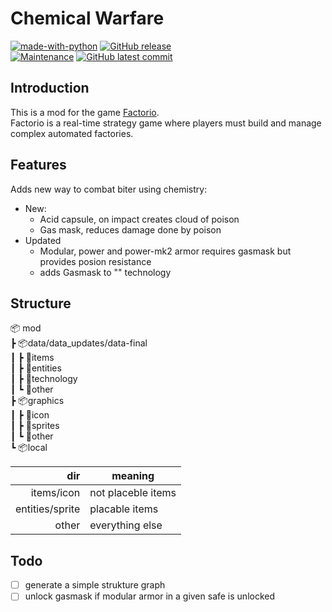 # Chemical Warfare
[![made-with-python](https://img.shields.io/badge/Made%20with-Lua-13008F.svg)](https://www.lua.org/)
 [![GitHub release](https://img.shields.io/github/release/Redart15/chemical-warfare)](https://GitHub.com/Redart15/chemical-warfare/releases/)\
[![Maintenance](https://img.shields.io/badge/Maintained%3F-yes-green.svg)](https://GitHub.com/Redart15/chemical-warfare/graphs/commit-activity)
[![GitHub latest commit](https://badgen.net/github/last-commit/Redart15/chemical-warfare)](https://GitHub.com/Redart15/chemical-warfare/commit/)

## Introduction
This is a mod for the game [Factorio](https://store.steampowered.com/app/427520/Factorio/).\
Factorio is a real-time strategy game where players must build and manage complex automated factories.

## Features
Adds new way to combat biter using chemistry:
- New:
    - Acid capsule, on impact creates cloud of poison
    - Gas mask, reduces damage done by poison
- Updated
    - Modular, power and power-mk2 armor requires gasmask but provides posion resistance
    - adds Gasmask to "" technology

## Structure
📦 mod\
 ┣  📦data/data_updates/data-final\
 ┃  ┣ 📂items\
 ┃  ┣ 📂entities\
 ┃  ┣ 📂technology\
 ┃  ┗ 📂other\
 ┣  📦graphics\
 ┃  ┣ 📂icon\
 ┃  ┣ 📂sprites\
 ┃  ┗ 📂other\
 ┗ 📦local

|             dir | meaning            |
|----------------:|--------------------|
|      items/icon | not placeble items |
| entities/sprite | placable items     |
|           other | everything else    |



## Todo
- [ ] generate a simple strukture graph
- [ ] unlock gasmask if modular armor in a given safe is unlocked
